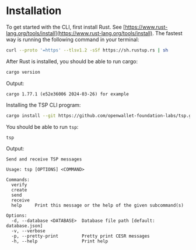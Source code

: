 
# Installation

To get started with the CLI, first install Rust. See [https://www.rust-lang.org/tools/install](https://www.rust-lang.org/tools/install). The fastest way is running the following command in your terminal:

```sh
curl --proto '=https' --tlsv1.2 -sSf https://sh.rustup.rs | sh
```

After Rust is installed, you should be able to run cargo:

```sh
cargo version
```

Output:
```
cargo 1.77.1 (e52e36006 2024-03-26) for example
```

Installing the TSP CLI program:

```sh
cargo install --git https://github.com/openwallet-foundation-labs/tsp.git examples --bin tsp
```

You should be able to run `tsp`:

```sh
tsp
```

Output:
```
Send and receive TSP messages

Usage: tsp [OPTIONS] <COMMAND>

Commands:
  verify   
  create   
  send     
  receive  
  help     Print this message or the help of the given subcommand(s)

Options:
  -d, --database <DATABASE>  Database file path [default: database.json]
  -v, --verbose              
  -p, --pretty-print         Pretty print CESR messages
  -h, --help                 Print help
```
